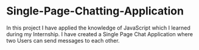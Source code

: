 # Single-Page-Chatting-Application
In this project I have applied the knowledge of JavaScript which I learned during my Internship. I have created a Single Page Chat Application where two Users can send messages to each other.

